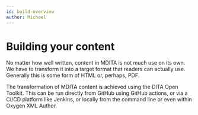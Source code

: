 ```yaml
---
id: build-overview
author: Michael
---
```


# Building your content

No matter how well written, content in MDITA is not much use on its own. We have to transform it into a target format that readers can actually use. Generally this is some form of HTML or, perhaps, PDF.

The transformation of MDITA content is achieved using the DITA Open Toolkit. This can be run directly from GitHub using GitHub actions, or via a CI/CD platform like Jenkins, or locally from the command line or even within Oxygen XML Author.


